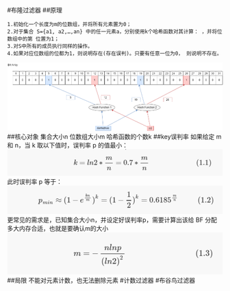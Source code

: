 #布隆过滤器
[](https://cloud.tencent.com/developer/article/1006122)
##原理
```
1.初始化一个长度为m的位数组，并将所有元素置为0；
2.对于集合 S={a1, a2,…,an} 中的任一元素a，分别使用k个哈希函数对其计算： ，并将位数组中的第 位置为1；
3.对S中所有的成员执行同样的操作。
4.如果对应位数组的位都为1，则说明存在(存在误判)。只要有任意一位为0， 则说明不存在。
```
![](.T_02_BloomFilter布隆过滤器_CountingFilter_CukcooFilter布谷鸟过滤器_images/d096a6b9.png)
##核心对象
集合大小n
位数组大小m
哈希函数的个数k
##key误判率
如果给定 m 和 n，当 k 取以下值时，误判率 p 的值最小：
![](.T_02_BloomFilter布隆过滤器_CountingFilter_CukcooFilter布谷鸟过滤器_images/5b15fe0a.png)
此时误判率 p 等于：
![](.T_02_BloomFilter布隆过滤器_CountingFilter_CukcooFilter布谷鸟过滤器_images/17589b41.png)
更常见的需求是，已知集合大小n，并设定好误判率p，需要计算出该给 BF 分配多大内存合适，也就是要确认m的大小
![](.T_02_BloomFilter布隆过滤器_CountingFilter_CukcooFilter布谷鸟过滤器_images/3c3ebf8d.png)
##局限
不能对元素计数，也无法删除元素
#计数过滤器
[](https://cloud.tencent.com/developer/article/1136056)
#布谷鸟过滤器
[](https://blog.csdn.net/wumenglu1018/article/details/78823696)
